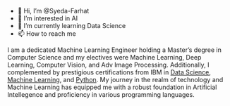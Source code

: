 - 👋 Hi, I’m @Syeda-Farhat
- 👀 I’m interested in AI
- 🌱 I’m currently learning Data Science  
- 📫 How to reach me 

I am a dedicated Machine Learning Engineer holding a Master’s degree in Computer Science and my electives were Machine Learning, Deep Learning, Computer Vision, and Adv Image Processing. Additionally, I complemented by prestigious certifications from IBM in [Data Science](https://courses.cognitiveclass.ai/certificates/f268166360264b1d9bad3f621afec24e), [Machine Learning](https://courses.cognitiveclass.ai/certificates/214b236022374463975e849c642cf938), and [Python](https://courses.cognitiveclass.ai/certificates/7f290926f6024d979fe41bc78710b3ca). My journey in the realm of technology and Machine Learning has equipped me with a robust foundation in Artificial Intellegence and proficiency in various programming languages.




<!---
Syeda-Farhat/Syeda-Farhat is a ✨ special ✨ repository because its `README.md` (this file) appears on your GitHub profile.
You can click the Preview link to take a look at your changes.
--->
